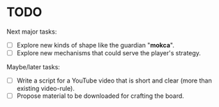 # TODO
Next major tasks:

- [ ] Explore new kinds of shape like the guardian "**mokca**".
- [ ] Explore new mechanisms that could serve the player's strategy. 

Maybe/later tasks:

- [ ] Write a script for a YouTube video that is short and clear (more than existing video-rule).
- [ ] Propose material to be downloaded for crafting the board.
